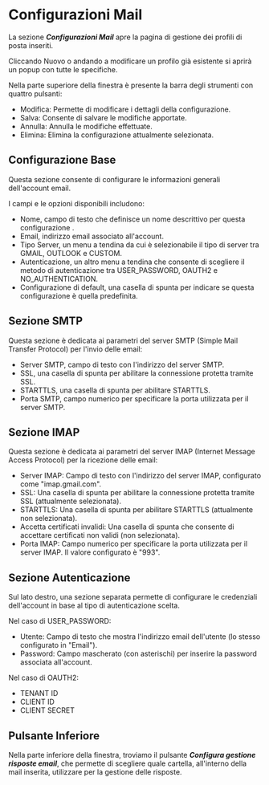 # Configurazioni Mail

La sezione **_Configurazioni Mail_** apre la pagina di gestione dei profili di posta inseriti.

Cliccando Nuovo o andando a modificare un profilo già esistente si aprirà un popup con tutte le specifiche.

Nella parte superiore della finestra è presente la barra degli strumenti con quattro pulsanti:

* Modifica: Permette di modificare i dettagli della configurazione.
* Salva: Consente di salvare le modifiche apportate.
* Annulla: Annulla le modifiche effettuate.
* Elimina: Elimina la configurazione attualmente selezionata.

## Configurazione Base

Questa sezione consente di configurare le informazioni generali dell'account email.  

I campi e le opzioni disponibili includono:

* Nome, campo di testo che definisce un nome descrittivo per questa configurazione .
* Email, indirizzo email associato all'account.
* Tipo Server, un menu a tendina da cui è selezionabile il tipo di server tra GMAIL, OUTLOOK e CUSTOM.
* Autenticazione, un altro menu a tendina che consente di scegliere il metodo di autenticazione tra USER_PASSWORD, OAUTH2 e NO_AUTHENTICATION.
* Configurazione di default, una casella di spunta per indicare se questa configurazione è quella predefinita.

## Sezione SMTP

Questa sezione è dedicata ai parametri del server SMTP (Simple Mail Transfer Protocol) per l'invio delle email:

* Server SMTP, campo di testo con l'indirizzo del server SMTP.
* SSL, una casella di spunta per abilitare la connessione protetta tramite SSL.
* STARTTLS, una casella di spunta per abilitare STARTTLS.
* Porta SMTP, campo numerico per specificare la porta utilizzata per il server SMTP.

## Sezione IMAP
Questa sezione è dedicata ai parametri del server IMAP (Internet Message Access Protocol) per la ricezione delle email:

* Server IMAP: Campo di testo con l'indirizzo del server IMAP, configurato come "imap.gmail.com".
* SSL: Una casella di spunta per abilitare la connessione protetta tramite SSL (attualmente selezionata).
* STARTTLS: Una casella di spunta per abilitare STARTTLS (attualmente non selezionata).
* Accetta certificati invalidi: Una casella di spunta che consente di accettare certificati non validi (non selezionata).
* Porta IMAP: Campo numerico per specificare la porta utilizzata per il server IMAP. Il valore configurato è "993".

## Sezione Autenticazione
Sul lato destro, una sezione separata permette di configurare le credenziali dell'account in base al tipo di autenticazione scelta.

Nel caso di USER_PASSWORD:

* Utente: Campo di testo che mostra l'indirizzo email dell'utente (lo stesso configurato in "Email").
* Password: Campo mascherato (con asterischi) per inserire la password associata all'account.

Nel caso di OAUTH2:

* TENANT ID
* CLIENT ID
* CLIENT SECRET

## Pulsante Inferiore
Nella parte inferiore della finestra, troviamo il pulsante **_Configura gestione risposte email_**, che permette di scegliere quale cartella, all'interno della mail inserita, utilizzare per la gestione delle risposte.